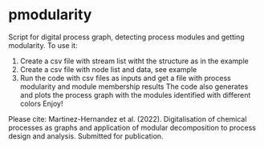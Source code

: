 # pmodularity
Script for digital process graph, detecting process modules and getting modularity.
To use it:
1. Create a csv file with stream list witht the structure as in the example
2. Create a csv file with node list and data, see example
3. Run the code with csv files as inputs and get a file with process modularity and module membership results
The code also generates and plots the process graph with the modules identified with different colors
Enjoy!

Please cite:
Martinez-Hernandez et al. (2022). Digitalisation of chemical processes as graphs and application of modular decomposition to process design and analysis. Submitted for publication.

